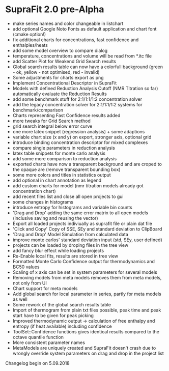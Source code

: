 # SupraFit 2.0 pre-Alpha

- make series names and color changeable in listchart
- add optional Google Noto Fonts as default application and chart font (cmake option!)
- fix additional charts for concentrations, fast confidence and enthalpies/heats
- add some model overview to compare dialog
- temperature, concentrations and volume will be read from \*.itc file
- add Scatter Plot for Weakend Grid Search results
- Global search results table can now have a colorfull background (green - ok, yellow - not optimised, red - invalid)
- Some adjustments for charts export as png
- Implement Concentrational Descriptor in SupraFit
- Models with defined Reduction Analysis Cutoff (NMR Titration so far) automatically evaluate the Reduction Results
- add some benchmark stuff for 2:1/1:1/1:2 concentration solver
- add the legacy concentration solver for 2:1/1:1/1:2 systems for benchmark/comparison
- Charts representing Fast Confidence results added
- more tweaks for Grid Search method
- grid search integral below error curve
- one more latex snippet (regression analysis) + some adaptions
- variable chart size (x and y) on export, stronger axis, optional grid
- introduce binding concentration descriptor for mixed complexes
- compare single parameters in reduction analysis
- latex table snippets for monte carlo analysis
- add some more comparison to reduction analysis
- exported charts have now a transparent background and are croped to the opaque are (remove transparent bounding box)
- some more colors and titles in statistics output
- add optional in chart annotation as legend
- add custom charts for model (nmr titration models already got concentration chart)
- add recent files list and close all open projects to gui
- some changes in histograms
- introduce entropy for histograms and variable bin counts
- 'Drag and Drop' adding the same error matrix to all open models (inclusive saving and reusing the vector)
- Export all loaded projects indiviually as suprafit file or plain dat file
- 'Click and Copy' Copy of SSE, SEy and standard deviation to ClipBoard
- 'Drag and Drop' Model Simulation from calculated data
- improve monte carlos' standard deviation input (std, SEy, user defined)
- projects can be loaded by droping files in the tree view
- add fancy blur effect while loading projects
- Re-Enable local fits, results are stored in tree view
- Formatted Monte Carlo Confidence output for thermodynamics and BC50 values
- Scaling of x axis can be set in system parameters for several models
- Removing models from meta models removes them from meta models, not only from UI
- Chart support for meta models
- Add global search for local parameter in series, partly for meta models as well
- Some rework of the global search results table
- Import of thermogram from plain txt files possible, peak time and peak start have to be given for peak picking
- Improved thermodynamic output -> calculation of free enthalpy and entropy (if heat available) including confidence
- ToolSet::Confidence functions gives identical results compared to the octave quantile function
- More consistent parameter names 
- MetaModels are uniquely created and SupraFit doesn't crash due to wrongly
override system parameters on drag and drop in the project list

Changelog begin on 5.09.2018
